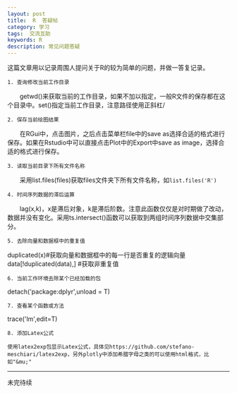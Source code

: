 ```yaml
---
layout: post
title:  R  答疑帖
category: 学习
tags:  交流互助        
keywords: R 
description: 常见问题答疑
---
```


这篇文章用以记录周围人提问关于R的较为简单的问题，并做一答复记录。

    1. 查询修改当前工作目录

　　getwd()来获取当前的工作目录，如果不加以指定，一般R文件的保存都在这个目录中。set()指定当前工作目录，注意路径使用正斜杠/

    2. 保存当前绘图结果
   
　　在RGui中，点击图片，之后点击菜单栏file中的save as选择合适的格式进行保存。如果在Rstudio中可以直接点击Plot中的Export中save as image，选择合适的格式进行保存。
    
    3. 读取当前目录下所有文件名称
   
　　采用list.files(files)获取files文件夹下所有文件名称，如`list.files('R')`

    4. 时间序列数据的滞后运算
   
　　lag(x,k)，x是滞后对象，k是滞后阶数。注意此函数仅仅是对时期做了改动，数据并没有变化。采用ts.intersect()函数可以获取到两组时间序列数据中交集部分。      

    5. 去除向量和数据框中的重复值
    
   duplicated(x)#获取向量和数据框中的每一行是否重复的逻辑向量
   data[!duplicated(data),] #获取非重复值

    6. 当前工作环境去除某个已经加载的包
   
   detach('package:dplyr',unload = T)

    7. 查看某个函数或方法

   trace('lm',edit=T)

    8. 添加Latex公式

    使用latex2exp包显示Latex公式，具体见https://github.com/stefano-meschiari/latex2exp，另外plotly中添加希腊字母之类的可以使用html格式，比如"&mu;"

----------
未完待续
